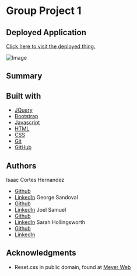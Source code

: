 # Group Project 1

## Deployed Application
[Click here to visit the deployed thing.](LINKTOGHPAGES "link to web application")

![Image](PATHTOLOCALGIFORIMAGEFILE "screenshot of web application")

## Summary

## Built with
* [JQuery](https://jquery.com/)
* [Bootstrap](https://getbootstrap.com/docs/5.0/getting-started/introduction/)
* [Javascript](https://developer.mozilla.org/en-US/docs/Web/javascript) 
* [HTML](https://developer.mozilla.org/en-US/docs/Web/HTML)
* [CSS](https://developer.mozilla.org/en-US/docs/Web/CSS)
* [Git](https://git-scm.com/doc)
* [GitHub](https://docs.github.com/en)

## Authors
Isaac Cortes Hernandez
  * [Github](https://github.com/icortes)
  * [LinkedIn](https://www.linkedin.com/in/cortes-isaac/)
George Sandoval
  * [Github](https://github.com/gsandoval09)
  * [LinkedIn](https://www.linkedin.com/in/george-sandoval-4467641b3/)
Joel Samuel
  * [Github]()
  * [LinkedIn]()
Sarah Hollingsworth
  * [Github](https://github.com/sahhollingsworth)
  * [LinkedIn](https://www.linkedin.com/in/sarahhollingsworth/)

## Acknowledgments
* Reset.css in public domain, found at [Meyer Web](http://meyerweb.com/eric/tools/css/reset/)